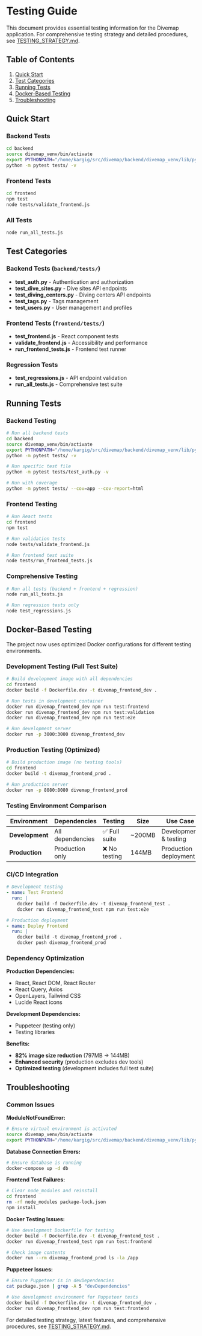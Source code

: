 # Testing Guide

This document provides essential testing information for the Divemap application. For comprehensive testing strategy and detailed procedures, see [TESTING_STRATEGY.md](../TESTING_STRATEGY.md).

## Table of Contents

1. [Quick Start](#quick-start)
2. [Test Categories](#test-categories)
3. [Running Tests](#running-tests)
4. [Docker-Based Testing](#docker-based-testing)
5. [Troubleshooting](#troubleshooting)

## Quick Start

### Backend Tests
```bash
cd backend
source divemap_venv/bin/activate
export PYTHONPATH="/home/kargig/src/divemap/backend/divemap_venv/lib/python3.11/site-packages:$PYTHONPATH"
python -m pytest tests/ -v
```

### Frontend Tests
```bash
cd frontend
npm test
node tests/validate_frontend.js
```

### All Tests
```bash
node run_all_tests.js
```

## Test Categories

### Backend Tests (`backend/tests/`)
- **test_auth.py** - Authentication and authorization
- **test_dive_sites.py** - Dive sites API endpoints
- **test_diving_centers.py** - Diving centers API endpoints
- **test_tags.py** - Tags management
- **test_users.py** - User management and profiles

### Frontend Tests (`frontend/tests/`)
- **test_frontend.js** - React component tests
- **validate_frontend.js** - Accessibility and performance
- **run_frontend_tests.js** - Frontend test runner

### Regression Tests
- **test_regressions.js** - API endpoint validation
- **run_all_tests.js** - Comprehensive test suite

## Running Tests

### Backend Testing
```bash
# Run all backend tests
cd backend
source divemap_venv/bin/activate
export PYTHONPATH="/home/kargig/src/divemap/backend/divemap_venv/lib/python3.11/site-packages:$PYTHONPATH"
python -m pytest tests/ -v

# Run specific test file
python -m pytest tests/test_auth.py -v

# Run with coverage
python -m pytest tests/ --cov=app --cov-report=html
```

### Frontend Testing
```bash
# Run React tests
cd frontend
npm test

# Run validation tests
node tests/validate_frontend.js

# Run frontend test suite
node tests/run_frontend_tests.js
```

### Comprehensive Testing
```bash
# Run all tests (backend + frontend + regression)
node run_all_tests.js

# Run regression tests only
node test_regressions.js
```

## Docker-Based Testing

The project now uses optimized Docker configurations for different testing environments.

### Development Testing (Full Test Suite)
```bash
# Build development image with all dependencies
cd frontend
docker build -f Dockerfile.dev -t divemap_frontend_dev .

# Run tests in development container
docker run divemap_frontend_dev npm run test:frontend
docker run divemap_frontend_dev npm run test:validation
docker run divemap_frontend_dev npm run test:e2e

# Run development server
docker run -p 3000:3000 divemap_frontend_dev
```

### Production Testing (Optimized)
```bash
# Build production image (no testing tools)
cd frontend
docker build -t divemap_frontend_prod .

# Run production server
docker run -p 8080:8080 divemap_frontend_prod
```

### Testing Environment Comparison

| Environment | Dependencies | Testing | Size | Use Case |
|-------------|--------------|---------|------|----------|
| **Development** | All dependencies | ✅ Full suite | ~200MB | Development & testing |
| **Production** | Production only | ❌ No testing | 144MB | Production deployment |

### CI/CD Integration
```yaml
# Development testing
- name: Test Frontend
  run: |
    docker build -f Dockerfile.dev -t divemap_frontend_test .
    docker run divemap_frontend_test npm run test:e2e

# Production deployment
- name: Deploy Frontend
  run: |
    docker build -t divemap_frontend_prod .
    docker push divemap_frontend_prod
```

### Dependency Optimization

**Production Dependencies:**
- React, React DOM, React Router
- React Query, Axios
- OpenLayers, Tailwind CSS
- Lucide React icons

**Development Dependencies:**
- Puppeteer (testing only)
- Testing libraries

**Benefits:**
- **82% image size reduction** (797MB → 144MB)
- **Enhanced security** (production excludes dev tools)
- **Optimized testing** (development includes full test suite)

## Troubleshooting

### Common Issues

**ModuleNotFoundError:**
```bash
# Ensure virtual environment is activated
source divemap_venv/bin/activate
export PYTHONPATH="/home/kargig/src/divemap/backend/divemap_venv/lib/python3.11/site-packages:$PYTHONPATH"
```

**Database Connection Errors:**
```bash
# Ensure database is running
docker-compose up -d db
```

**Frontend Test Failures:**
```bash
# Clear node_modules and reinstall
cd frontend
rm -rf node_modules package-lock.json
npm install
```

**Docker Testing Issues:**
```bash
# Use development Dockerfile for testing
docker build -f Dockerfile.dev -t divemap_frontend_test .
docker run divemap_frontend_test npm run test:frontend

# Check image contents
docker run --rm divemap_frontend_prod ls -la /app
```

**Puppeteer Issues:**
```bash
# Ensure Puppeteer is in devDependencies
cat package.json | grep -A 5 "devDependencies"

# Use development environment for Puppeteer tests
docker build -f Dockerfile.dev -t divemap_frontend_dev .
docker run divemap_frontend_dev npm run test:frontend
```

For detailed testing strategy, latest features, and comprehensive procedures, see [TESTING_STRATEGY.md](../TESTING_STRATEGY.md). 